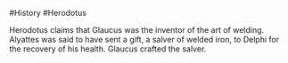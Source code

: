 #History #Herodotus 

Herodotus claims that Glaucus was the inventor of the art of welding. Alyattes was said to have sent a gift, a salver of welded iron, to Delphi for the recovery of his health. Glaucus crafted the salver.